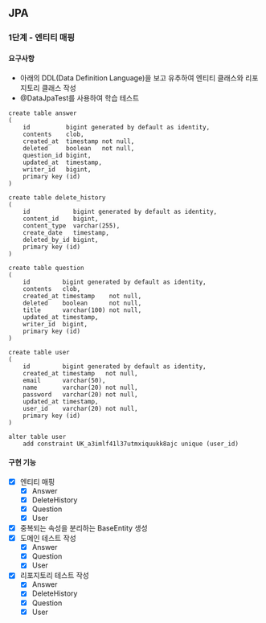 ## JPA

### 1단계 - 엔티티 매핑
#### 요구사항
* 아래의 DDL(Data Definition Language)을 보고 유추하여 엔티티 클래스와 리포지토리 클래스 작성
* @DataJpaTest를 사용하여 학습 테스트
```roomsql
create table answer
(
    id          bigint generated by default as identity,
    contents    clob,
    created_at  timestamp not null,
    deleted     boolean   not null,
    question_id bigint,
    updated_at  timestamp,
    writer_id   bigint,
    primary key (id)
)
```
```roomsql
create table delete_history
(
    id            bigint generated by default as identity,
    content_id    bigint,
    content_type  varchar(255),
    create_date   timestamp,
    deleted_by_id bigint,
    primary key (id)
)
```
```roomsql
create table question
(
    id         bigint generated by default as identity,
    contents   clob,
    created_at timestamp    not null,
    deleted    boolean      not null,
    title      varchar(100) not null,
    updated_at timestamp,
    writer_id  bigint,
    primary key (id)
)
```
```roomsql
create table user
(
    id         bigint generated by default as identity,
    created_at timestamp   not null,
    email      varchar(50),
    name       varchar(20) not null,
    password   varchar(20) not null,
    updated_at timestamp,
    user_id    varchar(20) not null,
    primary key (id)
)

alter table user
    add constraint UK_a3imlf41l37utmxiquukk8ajc unique (user_id)
```

#### 구현 기능
- [x] 엔티티 매핑
  - [x] Answer
  - [x] DeleteHistory
  - [x] Question
  - [x] User
- [x] 중복되는 속성을 분리하는 BaseEntity 생성
- [x] 도메인 테스트 작성
  - [x] Answer
  - [x] Question
  - [x] User
- [x] 리포지토리 테스트 작성
  - [x] Answer
  - [x] DeleteHistory
  - [x] Question
  - [x] User
